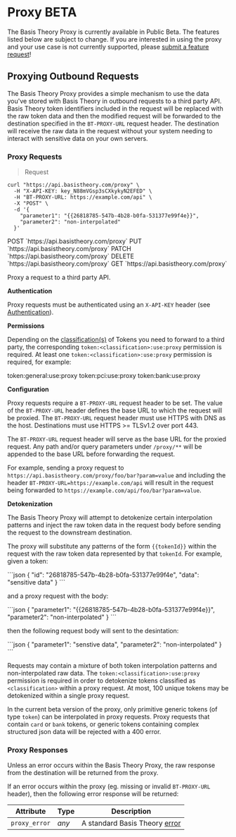 # Proxy <span class="beta menu">BETA</span>

<aside class="warning">
  <span>The Basis Theory Proxy is currently available in Public Beta. The features listed below are subject to change. If you are interested in using the proxy and your use case is not currently supported, please <a href="mailto:support@basistheory.com?subject=Proxy Feature Request">submit a feature request</a>!</span>
</aside>

## Proxying Outbound Requests

The Basis Theory Proxy provides a simple mechanism to use the data you've stored with Basis Theory in outbound requests to a third party API.
Basis Theory token identifiers included in the request will be replaced with the raw token data and then the modified request will be forwarded to the destination specified in the `BT-PROXY-URL` request header. The destination will receive the raw data in the request without your system needing to interact with sensitive data on your own servers.

### Proxy Requests

> Request

```shell
curl "https://api.basistheory.com/proxy" \
  -H "X-API-KEY: key_N88mVGsp3sCXkykyN2EFED" \
  -H "BT-PROXY-URL: https://example.com/api" \
  -X "POST" \
  -d '{
    "parameter1": "{{26818785-547b-4b28-b0fa-531377e99f4e}}",
    "parameter2": "non-interpolated"
  }'
```

<span class="http-method post">
  <span class="method-wrapper">
    <span class="box-method">POST</span>
  </span>
  `https://api.basistheory.com/proxy`
</span>

<span class="http-method put">
  <span class="method-wrapper">
    <span class="box-method">PUT</span>
  </span>
  `https://api.basistheory.com/proxy`
</span>

<span class="http-method patch">
  <span class="method-wrapper">
    <span class="box-method">PATCH</span>
  </span>
  `https://api.basistheory.com/proxy`
</span>

<span class="http-method delete">
  <span class="method-wrapper">
    <span class="box-method">DELETE</span>
  </span>
  `https://api.basistheory.com/proxy`
</span>

<span class="http-method get">
  <span class="method-wrapper">
    <span class="box-method">GET</span>
  </span>
  `https://api.basistheory.com/proxy`
</span>

Proxy a request to a third party API.

**Authentication**

Proxy requests must be authenticated using an `X-API-KEY` header (see [Authentication](#authentication)). 

**Permissions**

Depending on the [classification(s)](#tokens-token-classifications) of Tokens you need to forward to a third party, the corresponding `token:<classification>:use:proxy` permission is required.
At least one `token:<classification>:use:proxy` permission is required, for example:

<p class="scopes">
  <span class="scope">token:general:use:proxy</span>
  <span class="scope">token:pci:use:proxy</span>
  <span class="scope">token:bank:use:proxy</span>
</p>

**Configuration**

Proxy requests require a `BT-PROXY-URL` request header to be set. The value of the `BT-PROXY-URL` header defines the base URL to which the request will be proxied.
The `BT-PROXY-URL` request header must use HTTPS with DNS as the host. Destinations must use HTTPS >= TLSv1.2 over port 443.
  
The `BT-PROXY-URL` request header will serve as the base URL for the proxied request. Any path and/or query parameters under `/proxy/**` will be appended to the base URL before forwarding the request.

For example, sending a proxy request to `https://api.basistheory.com/proxy/foo/bar?param=value` and including the header `BT-PROXY-URL=https://example.com/api` will result in the request being forwarded to `https://example.com/api/foo/bar?param=value`.

**Detokenization**

The Basis Theory Proxy will attempt to detokenize certain interpolation patterns and inject the raw token data in the request body before sending the request to the downstream destination.

The proxy will substitute any patterns of the form `{{tokenId}}` within the request with the raw token data represented by that `tokenId`. For example,
given a token:

<div class="center-column"></div>
```json
{
    "id": "26818785-547b-4b28-b0fa-531377e99f4e",
    "data": "sensitive data"
}
```  

and a proxy request with the body:

<div class="center-column"></div>
```json
{
    "parameter1": "{{26818785-547b-4b28-b0fa-531377e99f4e}}",
    "parameter2": "non-interpolated"
}
```  

then the following request body will sent to the desintation:

<div class="center-column"></div>
```json
{
    "parameter1": "senstive data",
    "parameter2": "non-interpolated"
}
```

Requests may contain a mixture of both token interpolation patterns and non-interpolated raw data. The `token:<classification>:use:proxy` permission is required in order to detokenize tokens classified as `<classification>` within a proxy request. At most, 100 unique tokens may be detokenized within a single proxy request.

<aside class="notice">
  <span>In the current beta version of the proxy, only primitive generic tokens (of type <code>token</code>) can be interpolated in proxy requests. Proxy requests that contain <code>card</code> or <code>bank</code> tokens, or generic tokens containing complex structured json data will be rejected with a 400 error.</span>
</aside>

### Proxy Responses

Unless an error occurs within the Basis Theory Proxy, the raw response from the destination will be returned from the proxy.

If an error occurs within the proxy (eg. missing or invalid `BT-PROXY-URL` header), then the following error response will be returned:

| Attribute     | Type  | Description                              |
|---------------|-------|------------------------------------------|
| `proxy_error` | *any* | A standard Basis Theory [error](#errors) |
